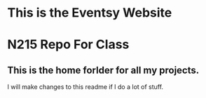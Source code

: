 # This is the Eventsy Website

# N215 Repo For Class

## This is the home forlder for all my projects.

I will make changes to this readme if I do a lot of stuff.
